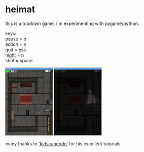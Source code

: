 # heimat

this is a topdown game. i'm experimenting with pygame/python.
    
    
keys:   
pause = p   
action = x   
quit = esc   
night = n   
shot = space   
    
<img src="https://github.com/nsklaus/heimat/blob/master/img/screen2.png" width="150" height="213"> <img src="https://github.com/nsklaus/heimat/blob/master/img/screen1.png" width="150" height="213">   

many thanks to <a href="https://github.com/kidscancode/pygame_tutorials">'kidscancode'</a> for his excellent tutorials.
